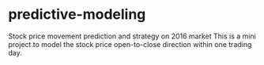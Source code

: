 # predictive-modeling
Stock price movement prediction and strategy on 2016 market
This is a mini project to model the stock price open-to-close direction within one trading day. 
